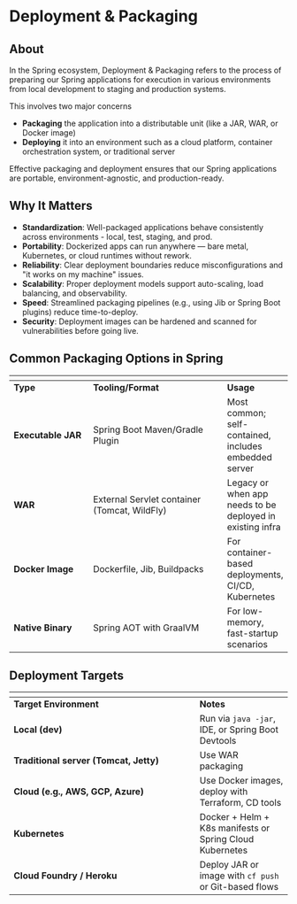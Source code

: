 # Deployment & Packaging

## About

In the Spring ecosystem, Deployment & Packaging refers to the process of preparing our Spring applications for execution in various environments from local development to staging and production systems.

This involves two major concerns

* **Packaging** the application into a distributable unit (like a JAR, WAR, or Docker image)
* **Deploying** it into an environment such as a cloud platform, container orchestration system, or traditional server

Effective packaging and deployment ensures that our Spring applications are portable, environment-agnostic, and production-ready.

## Why It Matters

* **Standardization**: Well-packaged applications behave consistently across environments - local, test, staging, and prod.
* **Portability**: Dockerized apps can run anywhere — bare metal, Kubernetes, or cloud runtimes without rework.
* **Reliability**: Clear deployment boundaries reduce misconfigurations and "it works on my machine" issues.
* **Scalability**: Proper deployment models support auto-scaling, load balancing, and observability.
* **Speed**: Streamlined packaging pipelines (e.g., using Jib or Spring Boot plugins) reduce time-to-deploy.
* **Security**: Deployment images can be hardened and scanned for vulnerabilities before going live.

## Common Packaging Options in Spring

<table data-header-hidden data-full-width="true"><thead><tr><th width="159.8055419921875"></th><th width="310.89324951171875"></th><th></th></tr></thead><tbody><tr><td><strong>Type</strong></td><td><strong>Tooling/Format</strong></td><td><strong>Usage</strong></td></tr><tr><td><strong>Executable JAR</strong></td><td>Spring Boot Maven/Gradle Plugin</td><td>Most common; self-contained, includes embedded server</td></tr><tr><td><strong>WAR</strong></td><td>External Servlet container (Tomcat, WildFly)</td><td>Legacy or when app needs to be deployed in existing infra</td></tr><tr><td><strong>Docker Image</strong></td><td>Dockerfile, Jib, Buildpacks</td><td>For container-based deployments, CI/CD, Kubernetes</td></tr><tr><td><strong>Native Binary</strong></td><td>Spring AOT with GraalVM</td><td>For low-memory, fast-startup scenarios</td></tr></tbody></table>

## Deployment Targets

<table data-header-hidden><thead><tr><th width="320.41497802734375"></th><th></th></tr></thead><tbody><tr><td><strong>Target Environment</strong></td><td><strong>Notes</strong></td></tr><tr><td><strong>Local (dev)</strong></td><td>Run via <code>java -jar</code>, IDE, or Spring Boot Devtools</td></tr><tr><td><strong>Traditional server (Tomcat, Jetty)</strong></td><td>Use WAR packaging</td></tr><tr><td><strong>Cloud (e.g., AWS, GCP, Azure)</strong></td><td>Use Docker images, deploy with Terraform, CD tools</td></tr><tr><td><strong>Kubernetes</strong></td><td>Docker + Helm + K8s manifests or Spring Cloud Kubernetes</td></tr><tr><td><strong>Cloud Foundry / Heroku</strong></td><td>Deploy JAR or image with <code>cf push</code> or Git-based flows</td></tr></tbody></table>
